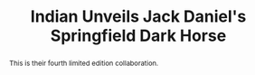 ---
category: news
title: Indian Unveils Jack Daniel's Springfield Dark Horse
abstract: This is their fourth limited edition collaboration.
publishedDateTime: 2019-03-10T14:00:00Z
sourceUrl: https://www.rideapart.com/articles/308749/indian-jack-daniels-springfield-dark-horse/
type: article

provider:
  name: RideApart
  id: V_BBKuNuO_global
tags:
  - Autos

images: 
  - url: assets/images/2019/3/Indian-Unveils-Jack-Daniel's-Springfield-Dark-Horse-1.jpg
    width: 1920
    height: 1080
    quality: 50
    title: Jack Daniel's Indian Springfield Dark Horse
    attribution: 
    focalRegion:
      x1: 0
      x2: 0
      y1: 0
      y2: 0

---